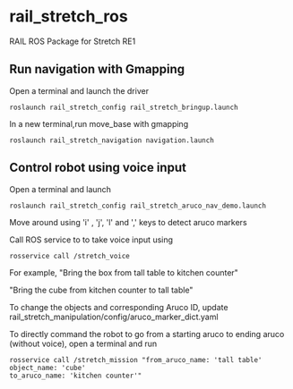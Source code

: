 # rail_stretch_ros
RAIL ROS Package for Stretch RE1

## Run navigation with Gmapping

Open a terminal and launch the driver

```
roslaunch rail_stretch_config rail_stretch_bringup.launch
```

In a new terminal,run move_base with gmapping

```
roslaunch rail_stretch_navigation navigation.launch
```

## Control robot using voice input

Open a terminal and launch

```
roslaunch rail_stretch_config rail_stretch_aruco_nav_demo.launch
```

Move around using 'i' , 'j', 'l' and ',' keys to detect aruco markers  

Call ROS service to to take voice input using  

```
rosservice call /stretch_voice
```

For example, "Bring the box from tall table to kitchen counter"

"Bring the cube from kitchen counter to tall table"

To change the objects and corresponding Aruco ID, update rail_stretch_manipulation/config/aruco_marker_dict.yaml

To directly command the robot to go from a starting aruco to ending aruco (without voice), open a terminal and run

```
rosservice call /stretch_mission "from_aruco_name: 'tall table'
object_name: 'cube'
to_aruco_name: 'kitchen counter'"
```
